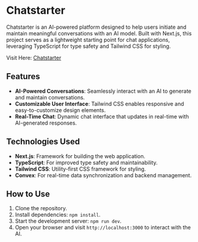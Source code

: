 # Chatstarter

Chatstarter is an AI-powered platform designed to help users initiate and maintain meaningful conversations with an AI model. Built with Next.js, this project serves as a lightweight starting point for chat applications, leveraging TypeScript for type safety and Tailwind CSS for styling.

Visit Here: [Chatstarter](https://chatstarter.vercel.app)

## Features
- **AI-Powered Conversations**: Seamlessly interact with an AI to generate and maintain conversations.
- **Customizable User Interface**: Tailwind CSS enables responsive and easy-to-customize design elements.
- **Real-Time Chat**: Dynamic chat interface that updates in real-time with AI-generated responses.

## Technologies Used
- **Next.js**: Framework for building the web application.
- **TypeScript**: For improved type safety and maintainability.
- **Tailwind CSS**: Utility-first CSS framework for styling.
- **Convex**: For real-time data synchronization and backend management.

## How to Use
1. Clone the repository.
2. Install dependencies: `npm install`.
3. Start the development server: `npm run dev`.
4. Open your browser and visit `http://localhost:3000` to interact with the AI.
